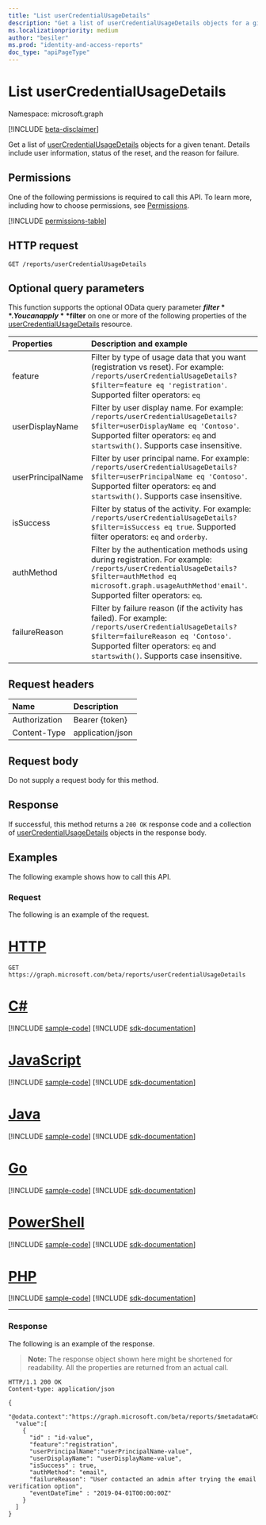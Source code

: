 ```yaml
---
title: "List userCredentialUsageDetails"
description: "Get a list of userCredentialUsageDetails objects for a given tenant."
ms.localizationpriority: medium
author: "besiler"
ms.prod: "identity-and-access-reports"
doc_type: "apiPageType"
---
```


# List userCredentialUsageDetails

Namespace: microsoft.graph

[!INCLUDE [beta-disclaimer](../../includes/beta-disclaimer.md)]

Get a list of [userCredentialUsageDetails](../resources/usercredentialusagedetails.md) objects for a given tenant. Details include user information, status of the reset, and the reason for failure.

## Permissions

One of the following permissions is required to call this API. To learn more, including how to choose permissions, see [Permissions](/graph/permissions-reference).

<!-- { "blockType": "permissions", "name": "reportroot_list_usercredentialusagedetails" } -->
[!INCLUDE [permissions-table](../includes/permissions/reportroot-list-usercredentialusagedetails-permissions.md)]

## HTTP request

<!-- { "blockType": "ignored" } -->

```http
GET /reports/userCredentialUsageDetails
```

## Optional query parameters

This function supports the optional OData query parameter **$filter**. You can apply **$filter** on one or more of the following properties of the [userCredentialUsageDetails](../resources/usercredentialusagedetails.md) resource.

| Properties | Description and example |
|:--------- |:----------- |
| feature | Filter by type of usage data that you want (registration vs reset). For example: `/reports/userCredentialUsageDetails?$filter=feature eq 'registration'`. Supported filter operators: `eq` |
| userDisplayName | Filter by user display name. For example: `/reports/userCredentialUsageDetails?$filter=userDisplayName eq 'Contoso'`. Supported filter operators: `eq` and `startswith()`. Supports case insensitive. |
| userPrincipalName  | Filter by user principal name. For example: `/reports/userCredentialUsageDetails?$filter=userPrincipalName eq 'Contoso'`.	Supported filter  operators: `eq` and `startswith()`. Supports case insensitive. |
| isSuccess | Filter by status of the activity. For example: `/reports/userCredentialUsageDetails?$filter=isSuccess eq true`. Supported filter operators: `eq` and `orderby`. |
| authMethod  | Filter by the authentication methods using during registration. For example: `/reports/userCredentialUsageDetails?$filter=authMethod eq microsoft.graph.usageAuthMethod'email'`. Supported filter operators: `eq`. |
| failureReason | Filter by failure reason (if the activity has failed). For example: `/reports/userCredentialUsageDetails?$filter=failureReason eq 'Contoso'`. Supported filter operators: `eq` and `startswith()`. Supports case insensitive. |


## Request headers

| Name      |Description|
|:----------|:----------|
| Authorization | Bearer {token} |
| Content-Type | application/json |

## Request body

Do not supply a request body for this method.

## Response

If successful, this method returns a `200 OK` response code and a collection of [userCredentialUsageDetails](../resources/usercredentialusagedetails.md) objects in the response body.

## Examples

The following example shows how to call this API.

### Request

The following is an example of the request.

# [HTTP](#tab/http)
<!-- {
  "blockType": "request",
  "name": "get_usercredentialusagedetails"
}-->

```msgraph-interactive
GET https://graph.microsoft.com/beta/reports/userCredentialUsageDetails
```

# [C#](#tab/csharp)
[!INCLUDE [sample-code](../includes/snippets/csharp/get-usercredentialusagedetails-csharp-snippets.md)]
[!INCLUDE [sdk-documentation](../includes/snippets/snippets-sdk-documentation-link.md)]

# [JavaScript](#tab/javascript)
[!INCLUDE [sample-code](../includes/snippets/javascript/get-usercredentialusagedetails-javascript-snippets.md)]
[!INCLUDE [sdk-documentation](../includes/snippets/snippets-sdk-documentation-link.md)]

# [Java](#tab/java)
[!INCLUDE [sample-code](../includes/snippets/java/get-usercredentialusagedetails-java-snippets.md)]
[!INCLUDE [sdk-documentation](../includes/snippets/snippets-sdk-documentation-link.md)]

# [Go](#tab/go)
[!INCLUDE [sample-code](../includes/snippets/go/get-usercredentialusagedetails-go-snippets.md)]
[!INCLUDE [sdk-documentation](../includes/snippets/snippets-sdk-documentation-link.md)]

# [PowerShell](#tab/powershell)
[!INCLUDE [sample-code](../includes/snippets/powershell/get-usercredentialusagedetails-powershell-snippets.md)]
[!INCLUDE [sdk-documentation](../includes/snippets/snippets-sdk-documentation-link.md)]

# [PHP](#tab/php)
[!INCLUDE [sample-code](../includes/snippets/php/get-usercredentialusagedetails-php-snippets.md)]
[!INCLUDE [sdk-documentation](../includes/snippets/snippets-sdk-documentation-link.md)]

---

### Response

The following is an example of the response.

> **Note:** The response object shown here might be shortened for readability. All the properties are returned from an actual call.

<!-- {
  "blockType": "response",
  "truncated": true,
  "@odata.type": "microsoft.graph.userCredentialUsageDetails",
  "isCollection": true
} -->

```http
HTTP/1.1 200 OK
Content-type: application/json

{
  "@odata.context":"https://graph.microsoft.com/beta/reports/$metadata#Collection(microsoft.graph.getUserCredentialUsageDetails)",
  "value":[
    {
      "id" : "id-value",
      "feature":"registration",
      "userPrincipalName":"userPrincipalName-value",
      "userDisplayName": "userDisplayName-value",
      "isSuccess" : true,
      "authMethod": "email",
      "failureReason": "User contacted an admin after trying the email verification option",
      "eventDateTime" : "2019-04-01T00:00:00Z"
    }
  ]
}
```

<!-- uuid: 16cd6b66-4b1a-43a1-adaf-3a886856ed98
2019-02-04 14:57:30 UTC -->
<!-- {
  "type": "#page.annotation",
  "description": "List userCredentialUsageDetails",
  "keywords": "",
  "section": "documentation",
  "tocPath": ""
}-->


